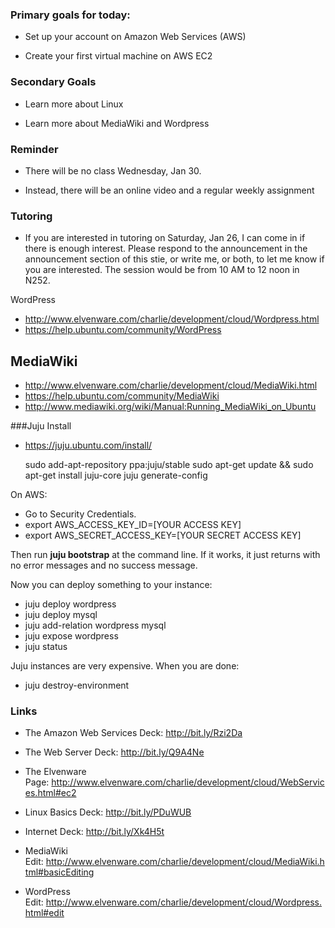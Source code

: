 ### Primary goals for today:

-   Set up your account on Amazon Web Services (AWS)

-   Create your first virtual machine on AWS EC2

### Secondary Goals

-   Learn more about Linux

-   Learn more about MediaWiki and Wordpress

### Reminder

-   There will be no class Wednesday, Jan 30.

-   Instead, there will be an online video and a regular weekly assignment

### Tutoring

-   If you are interested in tutoring on Saturday, Jan 26, I can come in if
    there is enough interest. Please respond to the announcement in the
    announcement section of this stie, or write me, or both, to let me know if
    you are interested. The session would be from 10 AM to 12 noon in N252.



WordPress

-   <http://www.elvenware.com/charlie/development/cloud/Wordpress.html>
-   <https://help.ubuntu.com/community/WordPress>

MediaWiki
---------

-   <http://www.elvenware.com/charlie/development/cloud/MediaWiki.html>
-   <https://help.ubuntu.com/community/MediaWiki>
-   <http://www.mediawiki.org/wiki/Manual:Running_MediaWiki_on_Ubuntu>

###Juju Install

- <https://juju.ubuntu.com/install/>

	sudo add-apt-repository ppa:juju/stable
	sudo apt-get update && sudo apt-get install juju-core
	juju generate-config
	
On AWS:

- Go to Security Credentials.
- export AWS_ACCESS_KEY_ID=[YOUR ACCESS KEY]
- export AWS_SECRET_ACCESS_KEY=[YOUR SECRET ACCESS KEY]

Then run **juju bootstrap** at the command line. If it works, it
just returns with no error messages and no success message. 

Now you can deploy something to your instance:

- juju deploy wordpress
- juju deploy mysql
- juju add-relation wordpress mysql
- juju expose wordpress
- juju status

Juju instances are very expensive. When you are done: 

- juju destroy-environment


### Links

-   The Amazon Web Services Deck: <http://bit.ly/Rzi2Da>

-   The Web Server Deck: <http://bit.ly/Q9A4Ne>

-   The Elvenware
    Page: <http://www.elvenware.com/charlie/development/cloud/WebServices.html#ec2>

-   Linux Basics Deck: <http://bit.ly/PDuWUB>

-   Internet Deck: <http://bit.ly/Xk4H5t>

-   MediaWiki
    Edit: <http://www.elvenware.com/charlie/development/cloud/MediaWiki.html#basicEditing>

-   WordPress
    Edit: <http://www.elvenware.com/charlie/development/cloud/Wordpress.html#edit>
    
    
    
